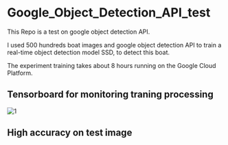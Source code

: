 # Google_Object_Detection_API_test
This Repo is a test on google object detection API. 

I used 500 hundreds boat images and google object detection API to train a real-time object detection model SSD, to detect this boat.

The experiment training takes about 8 hours running on the Google Cloud Platform.

## Tensorboard for monitoring traning processing
![1](https://user-images.githubusercontent.com/36088488/39890842-a852e2b4-5461-11e8-88d7-5d3a257e3c60.png)


## High accuracy on test image
